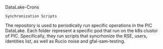 DataLake-Crons

    Synchronization Scripts

The repository is used to periodically run specific operations in the PIC DataLake. Each folder represent a specific pod that run on the k8s clustor of PIC. Specifically, they run scripts that syncrhonize the RSE, users, identities list, as well as Rucio noise and gfal-sam-testing. 
